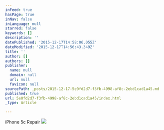 ```yaml
---
inFeed: true
hasPage: true
inNav: false
inLanguage: null
starred: false
keywords: []
description: ''
datePublished: '2015-12-17T14:58:06.055Z'
dateModified: '2015-12-17T14:56:43.349Z'
title: ''
author: []
authors: []
publisher:
  name: null
  domain: null
  url: null
  favicon: null
sourcePath: _posts/2015-12-17-5e0fd2d7-f3fb-4998-af8c-2ebd1cad1a45.md
published: true
url: 5e0fd2d7-f3fb-4998-af8c-2ebd1cad1a45/index.html
_type: Article

---
```

iPhone 5c Repair
![](https://the-grid-user-content.s3-us-west-2.amazonaws.com/a547f55f-0af0-4345-a3bc-3e11d8d58433.jpg)